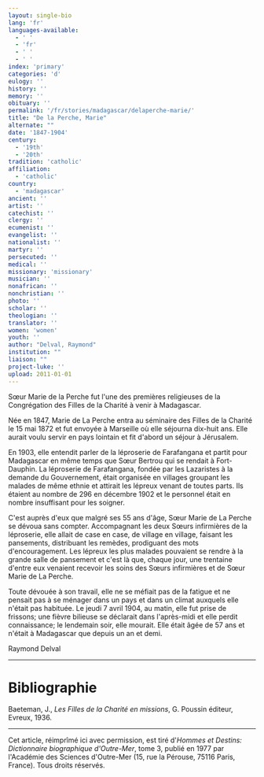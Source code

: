 ```yaml
---
layout: single-bio
lang: 'fr'
languages-available:
  - ' '
  - 'fr'
  - ' '
  - ' '
index: 'primary'
categories: 'd'
eulogy: ''
history: ''
memory: ''
obituary: ''
permalink: '/fr/stories/madagascar/delaperche-marie/'
title: "De la Perche, Marie"
alternate: ""
date: '1847-1904'
century:
  - '19th'
  - '20th'
tradition: 'catholic'
affiliation:
  - 'catholic'
country:
  - 'madagascar'
ancient: ''
artist: ''
catechist: ''
clergy: ''
ecumenist: ''
evangelist: ''
nationalist: ''
martyr: ''
persecuted: ''
medical: ''
missionary: 'missionary'
musician: ''
nonafrican: ''
nonchristian: ''
photo: ''
scholar: ''
theologian: ''
translator: ''
women: 'women'
youth: ''
author: "Delval, Raymond"
institution: ""
liaison: ""
project-luke: ''
upload: 2011-01-01
---
```




Sœur Marie de la Perche fut l'une des premières religieuses de la Congrégation des Filles de la Charité à venir à Madagascar.

Née en 1847, Marie de La Perche entra au séminaire des Filles de la Charité le 15 mai 1872 et fut envoyée à Marseille où elle séjourna dix-huit ans. Elle aurait voulu servir en pays lointain et fit d'abord un séjour à Jérusalem.

En 1903, elle entendit parler de la léproserie de Farafangana et partit pour Madagascar en même temps que Sœur Bertrou qui se rendait à Fort-Dauphin. La léproserie de Farafangana, fondée par les Lazaristes à la demande du Gouvernement, était organisée en villages groupant les malades de même ethnie et attirait les lépreux venant de toutes parts. Ils étaient au nombre de 296 en décembre 1902 et le personnel était en nombre insuffisant pour les soigner.

C'est auprès d'eux que malgré ses 55 ans d'âge, Sœur Marie de La Perche se dévoua sans compter. Accompagnant les deux Sœurs infirmières de la léproserie, elle allait de case en case, de village en village, faisant les pansements, distribuant les remèdes, prodiguant des mots d'encouragement. Les lépreux les plus malades pouvaient se rendre à la grande salle de pansement et c'est là que, chaque jour, une trentaine d'entre eux venaient recevoir les soins des Sœurs infirmières et de Sœur Marie de La Perche.

Toute dévouée à son travail, elle ne se méfiait pas de la fatigue et ne pensait pas à se ménager dans un pays et dans un climat auxquels elle n'était pas habituée. Le jeudi 7 avril 1904, au matin, elle fut prise de frissons; une fièvre bilieuse se déclarait dans l'après-midi et elle perdit connaissance; le lendemain soir, elle mourait. Elle était âgée de 57 ans et n'était à Madagascar que depuis un an et demi.

Raymond Delval

---

# Bibliographie

Baeteman, J., *Les Filles de la Charité en missions*, G. Poussin éditeur, Evreux, 1936.

---

Cet article, réimprîmé ici avec permission, est tiré d'*Hommes et Destins: Dictionnaire biographique d'Outre-Mer*, tome 3, publié en 1977 par l'Académie des Sciences d'Outre-Mer (15, rue la Pérouse, 75116 Paris, France). Tous droits réservés.
